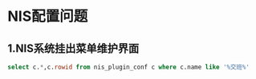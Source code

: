 # NIS配置问题

## 1.NIS系统挂出菜单维护界面

```sql
select c.*,c.rowid from nis_plugin_conf c where c.name like '%交班%'
```

